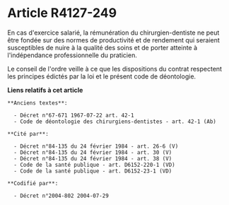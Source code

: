 # Article R4127-249

En cas d'exercice salarié, la rémunération du chirurgien-dentiste ne peut être fondée sur des normes de productivité et de
rendement qui seraient susceptibles de nuire à la qualité des soins et de porter atteinte à l'indépendance professionnelle du
praticien.

Le conseil de l'ordre veille à ce que les dispositions du contrat respectent les principes édictés par la loi et le présent
code de déontologie.

**Liens relatifs à cet article**

	**Anciens textes**:

	  - Décret n°67-671 1967-07-22 art. 42-1
	  - Code de déontologie des chirurgiens-dentistes - art. 42-1 (Ab)

	**Cité par**:

	  - Décret n°84-135 du 24 février 1984 - art. 26-6 (V)
	  - Décret n°84-135 du 24 février 1984 - art. 30 (V)
	  - Décret n°84-135 du 24 février 1984 - art. 38 (V)
	  - Code de la santé publique - art. D6152-220-1 (VD)
	  - Code de la santé publique - art. D6152-23-1 (VD)

	**Codifié par**:

	  - Décret n°2004-802 2004-07-29
